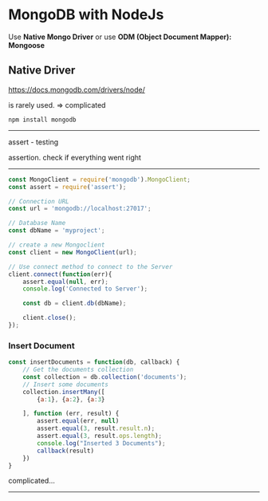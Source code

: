 
# MongoDB with NodeJs

Use **Native Mongo Driver** or use **ODM (Object Document Mapper): Mongoose**

## Native Driver

https://docs.mongodb.com/drivers/node/

is rarely used. => complicated

```
npm install mongodb
```

------

assert - testing

assertion. check if everything went right

------



```js
const MongoClient = require('mongodb').MongoClient;
const assert = require('assert');

// Connection URL 
const url = 'mongodb://localhost:27017';

// Database Name 
const dbName = 'myproject';

// create a new Mongoclient 
const client = new MongoClient(url);

// Use connect method to connect to the Server 
client.connect(function(err){
    assert.equal(null, err);
    console.log('Connected to Server');

    const db = client.db(dbName);

    client.close();
});

```



### Insert Document

```js
const insertDocuments = function(db, callback) {
    // Get the documents collection 
    const collection = db.collection('documents');
    // Insert some documents 
    collection.insertMany([
        {a:1}, {a:2}, {a:3}

    ], function (err, result) {
        assert.equal(err, null)
        assert.equal(3, result.result.n);
        assert.equal(3, result.ops.length);
        console.log("Inserted 3 Documents");
        callback(result)
    })
}

```

complicated...

------


